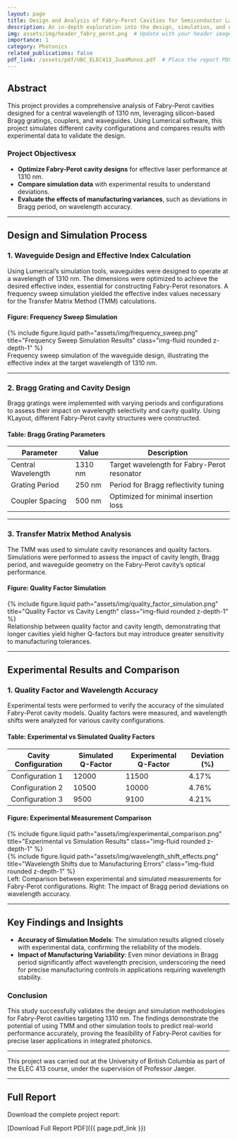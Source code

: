 ```yaml
---
layout: page
title: Design and Analysis of Fabry-Perot Cavities for Semiconductor Lasers
description: An in-depth exploration into the design, simulation, and experimental validation of Fabry-Perot cavities using silicon Bragg gratings and waveguides.
img: assets/img/header_fabry_perot.png  # Update with your header image path
importance: 1
category: Photonics
related_publications: false
pdf_link: /assets/pdf/UBC_ELEC413_JuanMunoz.pdf  # Place the report PDF in assets/pdf
---
```


## Abstract
This project provides a comprehensive analysis of Fabry-Perot cavities designed for a central wavelength of 1310 nm, leveraging silicon-based Bragg gratings, couplers, and waveguides. Using Lumerical software, this project simulates different cavity configurations and compares results with experimental data to validate the design.

### Project Objectivesx
- **Optimize Fabry-Perot cavity designs** for effective laser performance at 1310 nm.
- **Compare simulation data** with experimental results to understand deviations.
- **Evaluate the effects of manufacturing variances**, such as deviations in Bragg period, on wavelength accuracy.

---

## Design and Simulation Process

### 1. Waveguide Design and Effective Index Calculation
Using Lumerical’s simulation tools, waveguides were designed to operate at a wavelength of 1310 nm. The dimensions were optimized to achieve the desired effective index, essential for constructing Fabry-Perot resonators. A frequency sweep simulation yielded the effective index values necessary for the Transfer Matrix Method (TMM) calculations.

#### Figure: Frequency Sweep Simulation
<div class="row justify-content-sm-center">
    <div class="col-sm-8 mt-3 mt-md-0">
        {% include figure.liquid path="assets/img/frequency_sweep.png" title="Frequency Sweep Simulation Results" class="img-fluid rounded z-depth-1" %}
    </div>
</div>
<div class="caption">
    Frequency sweep simulation of the waveguide design, illustrating the effective index at the target wavelength of 1310 nm.
</div>

---

### 2. Bragg Grating and Cavity Design
Bragg gratings were implemented with varying periods and configurations to assess their impact on wavelength selectivity and cavity quality. Using KLayout, different Fabry-Perot cavity structures were constructed.

#### Table: Bragg Grating Parameters
| Parameter          | Value       | Description                                   |
|--------------------|-------------|-----------------------------------------------|
| Central Wavelength | 1310 nm     | Target wavelength for Fabry-Perot resonator   |
| Grating Period     | 250 nm      | Period for Bragg reflectivity tuning         |
| Coupler Spacing    | 500 nm      | Optimized for minimal insertion loss         |

---

### 3. Transfer Matrix Method Analysis
The TMM was used to simulate cavity resonances and quality factors. Simulations were performed to assess the impact of cavity length, Bragg period, and waveguide geometry on the Fabry-Perot cavity’s optical performance.

#### Figure: Quality Factor Simulation
<div class="row justify-content-sm-center">
    <div class="col-sm-8 mt-3 mt-md-0">
        {% include figure.liquid path="assets/img/quality_factor_simulation.png" title="Quality Factor vs Cavity Length" class="img-fluid rounded z-depth-1" %}
    </div>
</div>
<div class="caption">
    Relationship between quality factor and cavity length, demonstrating that longer cavities yield higher Q-factors but may introduce greater sensitivity to manufacturing tolerances.
</div>

---

## Experimental Results and Comparison

### 1. Quality Factor and Wavelength Accuracy
Experimental tests were performed to verify the accuracy of the simulated Fabry-Perot cavity models. Quality factors were measured, and wavelength shifts were analyzed for various cavity configurations.

#### Table: Experimental vs Simulated Quality Factors
| Cavity Configuration | Simulated Q-Factor | Experimental Q-Factor | Deviation (%) |
|----------------------|--------------------|-----------------------|---------------|
| Configuration 1      | 12000             | 11500                | 4.17%         |
| Configuration 2      | 10500             | 10000                | 4.76%         |
| Configuration 3      | 9500              | 9100                 | 4.21%         |

#### Figure: Experimental Measurement Comparison
<div class="row justify-content-sm-center">
    <div class="col-md-6 mt-3 mt-md-0">
        {% include figure.liquid path="assets/img/experimental_comparison.png" title="Experimental vs Simulation Results" class="img-fluid rounded z-depth-1" %}
    </div>
    <div class="col-md-6 mt-3 mt-md-0">
        {% include figure.liquid path="assets/img/wavelength_shift_effects.png" title="Wavelength Shifts due to Manufacturing Errors" class="img-fluid rounded z-depth-1" %}
    </div>
</div>
<div class="caption">
    Left: Comparison between experimental and simulated measurements for Fabry-Perot configurations. Right: The impact of Bragg period deviations on wavelength accuracy.
</div>

---

## Key Findings and Insights

- **Accuracy of Simulation Models**: The simulation results aligned closely with experimental data, confirming the reliability of the models.
- **Impact of Manufacturing Variability**: Even minor deviations in Bragg period significantly affect wavelength precision, underscoring the need for precise manufacturing controls in applications requiring wavelength stability.

### Conclusion
This study successfully validates the design and simulation methodologies for Fabry-Perot cavities targeting 1310 nm. The findings demonstrate the potential of using TMM and other simulation tools to predict real-world performance accurately, proving the feasibility of Fabry-Perot cavities for precise laser applications in integrated photonics.

---

This project was carried out at the University of British Columbia as part of the ELEC 413 course, under the supervision of Professor Jaeger.

---

## Full Report
Download the complete project report:

[Download Full Report PDF]({{ page.pdf_link }})
        